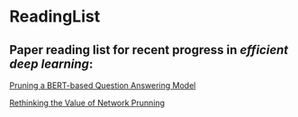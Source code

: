 # ReadingList

## Paper reading list for recent progress in *efficient deep learning*:

[Pruning a BERT-based Question Answering Model](papers/1910.06360.pdf)

[Rethinking the Value of Network Prunning](papers/rethink_prunning.pdf)

